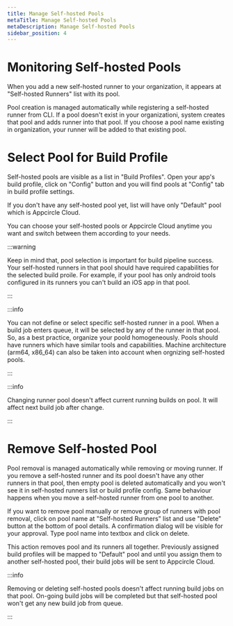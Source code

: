 ```yaml
---
title: Manage Self-hosted Pools
metaTitle: Manage Self-hosted Pools
metaDescription: Manage Self-hosted Pools
sidebar_position: 4
---
```


# Monitoring Self-hosted Pools

When you add a new self-hosted runner to your organization, it appears at "Self-hosted Runners" list with its pool.

Pool creation is managed automatically while registering a self-hosted runner from CLI. If a pool doesn't exist in your organizationi, system creates that pool and adds runner into that pool. If you choose a pool name existing in organization, your runner will be added to that existing pool.

# Select Pool for Build Profile

Self-hosted pools are visible as a list in "Build Profiles". Open your app's build profile, click on "Config" button and you will find pools at "Config" tab in build profile settings.

If you don't have any self-hosted pool yet, list will have only "Default" pool which is Appcircle Cloud.

You can choose your self-hosted pools or Appcircle Cloud anytime you want and switch between them according to your needs.

:::warning

Keep in mind that, pool selection is important for build pipeline success. Your self-hosted runners in that pool should have required capabilities for the selected build proile. For example, if your pool has only android tools configured in its runners you can't build an iOS app in that pool.

:::

:::info

You can not define or select specific self-hosted runner in a pool. When a build job enters queue, it will be selected by any of the runner in that pool. So, as a best practice, organize your poold homogeneously. Pools should have runners which have similar tools and capabilities. Machine architecture (arm64, x86_64) can also be taken into account when orgnizing self-hosted pools.

:::

:::info

Changing runner pool doesn't affect current running builds on pool. It will affect next build job after change.

:::

# Remove Self-hosted Pool

Pool removal is managed automatically while removing or moving runner. If you remove a self-hosted runner and its pool doesn't have any other runners in that pool, then empty pool is deleted automatically and you won't see it in self-hosted runners list or build profile config. Same behaviour happens when you move a self-hosted runner from one pool to another.

If you want to remove pool manually or remove group of runners with pool removal, click on pool name at "Self-hosted Runners" list and use "Delete" button at the bottom of pool details. A confirmation dialog will be visible for your approval. Type pool name into textbox and click on delete.

This action removes pool and its runners all together. Previously assigned build profiles will be mapped to "Default" pool and until you assign them to another self-hosted pool, their build jobs will be sent to Appcircle Cloud.

:::info

Removing or deleting self-hosted pools doesn't affect running build jobs on that pool. On-going build jobs will be completed but that self-hosted pool won't get any new build job from queue.

:::
